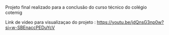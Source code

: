 Projeto final realizado para a conclusão do curso técnico do colégio cotemig

Link de video para visualizaçao do projeto : https://youtu.be/jdQnsG3np0w?si=w-SBEnaccPEDuYcV

